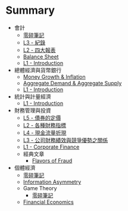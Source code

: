 # Summary

- 會計
  - [零碎筆記](<././會計/零碎筆記.md>)
  - [L3 - 紀錄](<././會計/L3 - 紀錄.md>)
  - [L2 - 四大報表](<././會計/L2 - 四大報表.md>)
  - [Balance Sheet](<././會計/Balance Sheet.md>)
  - [L1 - Introduction](<././會計/L1 - Introduction.md>)
- 總體經濟與貨幣銀行
  - [Money Growth & Inflation](<././總體經濟與貨幣銀行/Money Growth & Inflation.md>)
  - [Aggregate Demand & Aggregate Supply](<././總體經濟與貨幣銀行/Aggregate Demand & Aggregate Supply.md>)
  - [L1 - Introduction](<././總體經濟與貨幣銀行/L1 - Introduction.md>)
- 統計與計量經濟
  - [L1 - Introduction](<././統計與計量經濟/L1 - Introduction.md>)
- 財務管理與投資
  - [L5 - 債券的定價](<././財務管理與投資/L5 - 債券的定價.md>)
  - [L2 - 各種財務指標](<././財務管理與投資/L2 - 各種財務指標.md>)
  - [L4 - 現金流量折現](<././財務管理與投資/L4 - 現金流量折現.md>)
  - [L3 - 公司財務績效與競爭優勢之關係](<././財務管理與投資/L3 - 公司財務績效與競爭優勢之關係.md>)
  - [L1 - Corporate Finance](<././財務管理與投資/L1 - Corporate Finance.md>)
  - 經典文章
    - [Flavors of Fraud](<././財務管理與投資/經典文章/Flavors of Fraud.md>)
- 個體經濟
  - [零碎筆記](<././個體經濟/零碎筆記.md>)
  - [Information Asymmetry](<././個體經濟/Information Asymmetry.md>)
  - Game Theory
    - [零碎筆記](<././個體經濟/Game Theory/零碎筆記.md>)
  - [Financial Economics](<././個體經濟/Financial Economics.md>)
